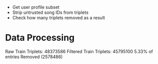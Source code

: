 * Get user profile subset
* Strip untrusted song IDs from triplets
* Check how many triplets removed as a result

# Data Processing
Raw Train Triplets: 48373586
Filtered Train Triplets: 45795100
5.33% of entries Removed (2578486)

